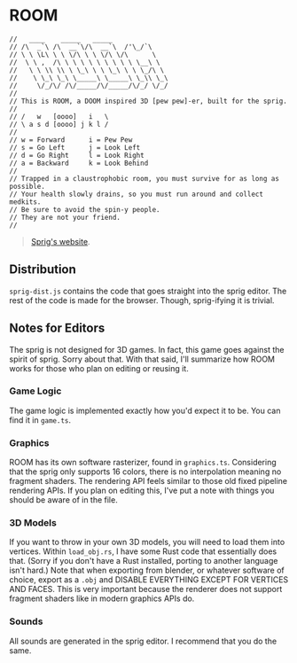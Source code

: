 # ROOM

```
//   ____    _____   _____
// /\  _`\ /\  __`\/\  __`\  /'\_/`\
// \ \ \L\ \ \ \/\ \ \ \/\ \/\      \
//  \ \ ,  /\ \ \ \ \ \ \ \ \ \ \__\ \
//   \ \ \\ \\ \ \_\ \ \ \_\ \ \ \_/\ \
//    \ \_\ \_\ \_____\ \_____\ \_\\ \_\
//     \/_/\/ /\/_____/\/_____/\/_/ \/_/
//
// This is ROOM, a DOOM inspired 3D [pew pew]-er, built for the sprig.
//
// /   w   [oooo]   i   \
// \ a s d [oooo] j k l /
//
// w = Forward      i = Pew Pew
// s = Go Left      j = Look Left
// d = Go Right     l = Look Right
// a = Backward     k = Look Behind
//
// Trapped in a claustrophobic room, you must survive for as long as possible.
// Your health slowly drains, so you must run around and collect medkits.
// Be sure to avoid the spin-y people.
// They are not your friend.
//
```

> [Sprig's website](https://sprig.hackclub.com/).

## Distribution

`sprig-dist.js` contains the code that goes straight into the sprig editor.
The rest of the code is made for the browser.
Though, sprig-ifying it is trivial.

## Notes for Editors

The sprig is not designed for 3D games.
In fact, this game goes against the spirit of sprig.
Sorry about that.
With that said, I'll summarize how ROOM works for those who plan on editing or reusing it.

### Game Logic

The game logic is implemented exactly how you'd expect it to be.
You can find it in `game.ts`.

### Graphics

ROOM has its own software rasterizer, found in `graphics.ts`.
Considering that the sprig only supports 16 colors, there is no interpolation meaning no fragment shaders.
The rendering API feels similar to those old fixed pipeline rendering APIs.
If you plan on editing this, I've put a note with things you should be aware of in the file.

### 3D Models

If you want to throw in your own 3D models, you will need to load them into vertices.
Within `load_obj.rs`, I have some Rust code that essentially does that.
(Sorry if you don't have a Rust installed, porting to another language isn't hard.)
Note that when exporting from blender, or whatever software of choice, export as a `.obj` and DISABLE EVERYTHING EXCEPT FOR VERTICES AND FACES.
This is very important because the renderer does not support fragment shaders like in modern graphics APIs do.

### Sounds

All sounds are generated in the sprig editor.
I recommend that you do the same.

